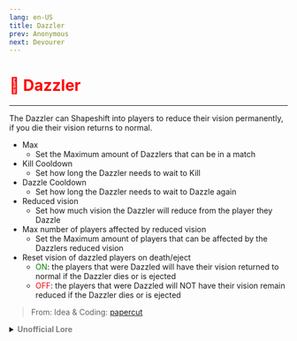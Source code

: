 ```yaml
---
lang: en-US
title: Dazzler
prev: Anonymous
next: Devourer
---
```


# <font color="red">🎇 <b>Dazzler</b></font> <Badge text="Hindering" type="tip" vertical="middle"/>
---

The Dazzler can Shapeshift into players to reduce their vision permanently, if you die their vision returns to normal.
* Max 
  * Set the Maximum amount of Dazzlers that can be in a match
* Kill Cooldown
  * Set how long the Dazzler needs to wait to Kill
* Dazzle Cooldown
  * Set how long the Dazzler needs to wait to Dazzle again
* Reduced vision
  * Set how much vision the Dazzler will reduce from the player they Dazzle
* Max number of players affected by reduced vision
  * Set the Maximum amount of players that can be affected by the Dazzlers reduced vision
* Reset vision of dazzled players on death/eject
  * <font color=green>ON</font>: the players that were Dazzled will have their vision returned to normal if the Dazzler dies or is ejected
  * <font color=red>OFF</font>: the players that were Dazzled will NOT have their vision remain reduced if the Dazzler dies or is ejected

> From: Idea & Coding: [papercut](https://github.com/lars-wu)

<details>
<summary><b><font color=gray>Unofficial Lore</font></b></summary>

Prologue The Dazzler was earlier a very famous cameraman but expectedly he got extremely bored with his profession, Knowing this was the only thing he was good at he went to Mr. Sloth to express his Concerns Chapter 1 Mr. Sloth As expected with nothing better to do the Dazzler was promoted to an Impostor, A murderous ravaging Impostor... Now this would be extremely boring for a role so The Dazzler was given 2 days to decide about his ability and failing to do so will get him executed Chapter 2 Deeply thinking Now the Problem was that most of the cool aiding roles were already taken by other Impostors so he needed to be a hindering Impostor Now what ability... While thinking a customer came in for a photoshoot and well this would give him a great Idea Chapter 3 Get that camera out of my face Now during the photoshoot the Dazzler had somehow configured the Camera to shine super bright now.. This was super harmful for the eyes but could be easily fixed by some treatment but now this gave the Dazzler an Idea as soon as the customer yelled "Ey Get that camera out of me Face you Idiota" Chapter 4 Shiny Egg Now the idea was that The egg of the shapeshifter could be loaded up with Powerful cameras and lights thus blinding the intended target and this worked like a charm!! Game after game the crewmates were dropping like Ripe fruit and couldnt see anything like a Halloween event, A spooky game for them and in the end they were all gruesomely slain Chapter 5 Impressive Impressed by this Mr. Sloth made Dazzler a role and the bean an Impostor all is well that ends well eh :) From a camera man not ever recognized by others to one of the best Impostors out for blood and More blood The End

> Submitted by: champofchamps78
</details>